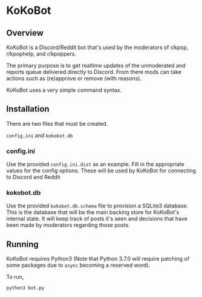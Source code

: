 # KoKoBot

## Overview

KoKoBot is a Discord/Reddit bot that's used by the moderators of r/kpop, r/kpophelp, and r/kpoppers.

The primary purpose is to get realtime updates of the unmoderated and reports queue delivered directly to Discord.
From there mods can take actions such as (re)approve or remove (with reasons).

KoKoBot uses a very simple command syntax.


## Installation

There are two files that must be created.

`config.ini` and `kokobot.db`

### config.ini

Use the provided `config.ini.dist` as an example.
Fill in the appropriate values for the config options.
These will be used by KoKoBot for connecting to Discord and Reddit

### kokobot.db

Use the provided `kokobot.db.schema` file to provision a SQLite3 database.
This is the database that will be the main backing store for KoKoBot's internal state.
It will keep track of posts it's seen and decisions that have been made by moderators regarding those posts.

## Running

KoKoBot requires Python3 (Note that Python 3.7.0 will require patching of some packages due to `async` becoming a reserved word).

To run,

```
python3 bot.py
```
